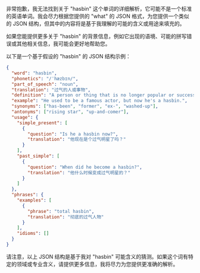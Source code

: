 非常抱歉，我无法找到关于 "hasbin" 这个单词的详细解析，它可能不是一个标准的英语单词。我会尽力根据您提供的 "what" 的 JSON 格式，为您提供一个类似的 JSON 结构，但其中的内容将是基于我理解的可能的含义或用途来填充的。

如果您能提供更多关于 "hasbin" 的背景信息，例如它出现的语境、可能的拼写错误或其他相关信息，我可能会更好地帮助您。

以下是一个基于假设的 "hasbin" 的 JSON 结构示例：

```json
{
  "word": "hasbin",
  "phonetics": "/ˈhæzbɪn/",
  "part_of_speech": "noun",
  "translation": "过气的人或事物",
  "definition": "A person or thing that is no longer popular or successful.",
  "example": "He used to be a famous actor, but now he's a hasbin.",
  "synonyms": ["has-been", "former", "ex-", "washed-up"],
  "antonyms": ["rising star", "up-and-comer"],
  "usage": {
    "simple_present": [
      {
        "question": "Is he a hasbin now?",
        "translation": "他现在是个过气明星了吗？"
      }
    ],
    "past_simple": [
      {
        "question": "When did he become a hasbin?",
        "translation": "他什么时候变成过气明星的？"
      }
    ]
  },
  "phrases": {
    "examples": [
      {
        "phrase": "total hasbin",
        "translation": "彻底的过气人物"
      }
    ],
    "idioms": []
  }
}
```

请注意，以上 JSON 结构是基于我对 "hasbin" 可能含义的猜测。如果这个词有特定的领域或专业含义，请提供更多信息，我将尽力为您提供更准确的解析。
 